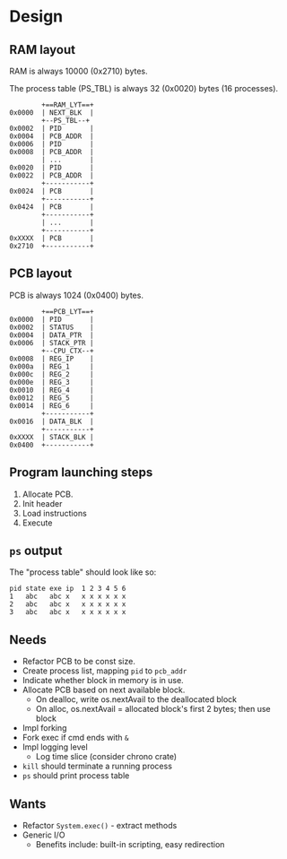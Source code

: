 # Design

## RAM layout

RAM is always 10000 (0x2710) bytes.

The process table (PS_TBL) is always 32 (0x0020) bytes (16 processes).

```
        +==RAM_LYT==+
0x0000  | NEXT_BLK  |
        +--PS_TBL--+
0x0002  | PID       |
0x0004  | PCB_ADDR  |
0x0006  | PID       |
0x0008  | PCB_ADDR  |
        | ...       |
0x0020  | PID       |
0x0022  | PCB_ADDR  |
        +-----------+
0x0024  | PCB       |
        +-----------+
0x0424  | PCB       |
        +-----------+
        | ...       |
        +-----------+
0xXXXX  | PCB       |
0x2710  +-----------+
```

## PCB layout

PCB is always 1024 (0x0400) bytes.

```
        +==PCB_LYT==+
0x0000  | PID       |
0x0002  | STATUS    |
0x0004  | DATA_PTR  |
0x0006  | STACK_PTR |
        +--CPU_CTX--+
0x0008  | REG_IP    |
0x000a  | REG_1     |
0x000c  | REG_2     |
0x000e  | REG_3     |
0x0010  | REG_4     |
0x0012  | REG_5     |
0x0014  | REG_6     |
        +-----------+
0x0016  | DATA_BLK  |
        +-----------+
0xXXXX  | STACK_BLK |
0x0400  +-----------+
```

## Program launching steps

1. Allocate PCB.
1. Init header
1. Load instructions
1. Execute

## `ps` output

The "process table" should look like so:

```
pid state exe ip  1 2 3 4 5 6
1   abc   abc x   x x x x x x
2   abc   abc x   x x x x x x
3   abc   abc x   x x x x x x
```

## Needs

- Refactor PCB to be const size.
- Create process list, mapping `pid` to `pcb_addr`
- Indicate whether block in memory is in use.
- Allocate PCB based on next available block.
  - On dealloc, write os.nextAvail to the deallocated block
  - On alloc, os.nextAvail = allocated block's first 2 bytes; then use block
- Impl forking
- Fork exec if cmd ends with `&`
- Impl logging level
  - Log time slice (consider chrono crate)
- `kill` should terminate a running process
- `ps` should print process table

## Wants

- Refactor `System.exec()` - extract methods
- Generic I/O
  - Benefits include: built-in scripting, easy redirection


